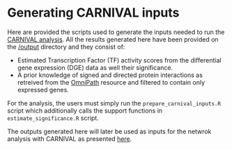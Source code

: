 # Generating CARNIVAL inputs
Here are provided the scripts used to generate the inputs needed to run the [CARNIVAL analysis](https://github.com/dieterich-lab/magnetiqueCode2022/tree/main/analysis/network_analysis). 
All the results generated here have been provided on the [/output](https://github.com/dieterich-lab/magnetiqueCode2022/tree/main/analysis/data_analysis/output) directory and they consist of:

  + Estimated Transcription Factor (TF) activity scores from the differential gene expression (DGE) data as well their significance.
  + A prior knowledge of signed and directed protein interactions as retreived from the [OmniPath](https://github.com/saezlab/OmnipathR) resource and filtered to contain only expressed genes.

For the analysis, the users must simply run the ```prepare_carnival_inputs.R``` script which additionally calls the support functions in ```estimate_significance.R``` script.

The outputs generated here will later be used as inputs for the netwrok analysis with CARNIVAL as presented [here](https://github.com/dieterich-lab/magnetiqueCode2022/tree/main/analysis/network_analysis).

